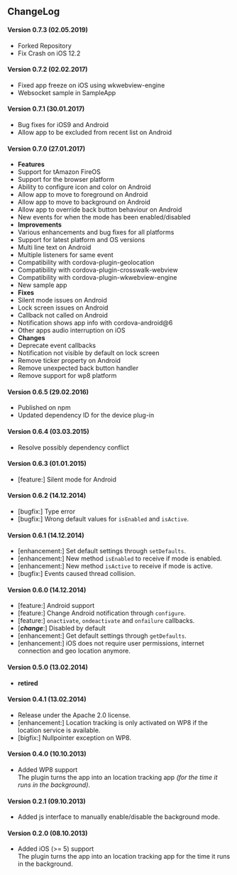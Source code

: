 ## ChangeLog

#### Version 0.7.3 (02.05.2019)

- Forked Repository
- Fix Crash on iOS 12.2

#### Version 0.7.2 (02.02.2017)

- Fixed app freeze on iOS using wkwebview-engine
- Websocket sample in SampleApp

#### Version 0.7.1 (30.01.2017)

- Bug fixes for iOS9 and Android
- Allow app to be excluded from recent list on Android

#### Version 0.7.0 (27.01.2017)

- **Features**
- Support for tAmazon FireOS
- Support for the browser platform
- Ability to configure icon and color on Android
- Allow app to move to foreground on Android
- Allow app to move to background on Android
- Allow app to override back button behaviour on Android
- New events for when the mode has been enabled/disabled
- **Improvements**
- Various enhancements and bug fixes for all platforms
- Support for latest platform and OS versions
- Multi line text on Android
- Multiple listeners for same event
- Compatibility with cordova-plugin-geolocation
- Compatibility with cordova-plugin-crosswalk-webview
- Compatibility with cordova-plugin-wkwebview-engine
- New sample app
- **Fixes**
- Silent mode issues on Android
- Lock screen issues on Android
- Callback not called on Android
- Notification shows app info with cordova-android@6
- Other apps audio interruption on iOS
- **Changes**
- Deprecate event callbacks
- Notification not visible by default on lock screen
- Remove ticker property on Android
- Remove unexpected back button handler
- Remove support for wp8 platform

#### Version 0.6.5 (29.02.2016)

- Published on npm
- Updated dependency ID for the device plug-in

#### Version 0.6.4 (03.03.2015)

- Resolve possibly dependency conflict

#### Version 0.6.3 (01.01.2015)

- [feature:] Silent mode for Android

#### Version 0.6.2 (14.12.2014)

- [bugfix:] Type error
- [bugfix:] Wrong default values for `isEnabled` and `isActive`.

#### Version 0.6.1 (14.12.2014)

- [enhancement:] Set default settings through `setDefaults`.
- [enhancement:] New method `isEnabled` to receive if mode is enabled.
- [enhancement:] New method `isActive` to receive if mode is active.
- [bugfix:] Events caused thread collision.

#### Version 0.6.0 (14.12.2014)

- [feature:] Android support
- [feature:] Change Android notification through `configure`.
- [feature:] `onactivate`, `ondeactivate` and `onfailure` callbacks.
- [___change___:] Disabled by default
- [enhancement:] Get default settings through `getDefaults`.
- [enhancement:] iOS does not require user permissions, internet connection and geo location anymore.

#### Version 0.5.0 (13.02.2014)

- **retired**

#### Version 0.4.1 (13.02.2014)

- Release under the Apache 2.0 license.
- [enhancement:] Location tracking is only activated on WP8 if the location service is available.
- [bigfix:] Nullpointer exception on WP8.

#### Version 0.4.0 (10.10.2013)

- Added WP8 support<br>
  The plugin turns the app into an location tracking app _(for the time it runs in the background)_.

#### Version 0.2.1 (09.10.2013)

- Added js interface to manually enable/disable the background mode.

#### Version 0.2.0 (08.10.2013)

- Added iOS (>= 5) support<br>
  The plugin turns the app into an location tracking app for the time it runs in the background.
